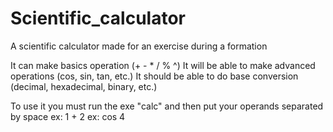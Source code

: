 # Scientific_calculator
A scientific calculator made for an exercise during a formation

It can make basics operation (+ - * / % ^)
It will be able to make advanced operations (cos, sin, tan, etc.)
It should be able to do base conversion (decimal, hexadecimal, binary, etc.)

To use it you must run the exe "calc" and then put your operands separated by space
ex: 1 + 2
ex: cos 4
